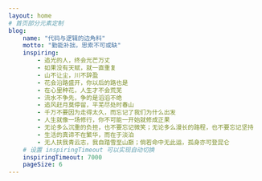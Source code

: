 ```yaml
---
layout: home
# 首页部分元素定制
blog:
    name: "代码与逻辑的边角料"
    motto: "勤能补拙，思索不可或缺"
    inspiring:
        - 追光的人，终会光芒万丈
        - 如果没有天赋，就一直重复
        - 山不让尘，川不辞盈
        - 花会沿路盛开，你以后的路也是
        - 在心里种花，人生才不会荒芜
        - 流水不争先，争的是滔滔不绝
        - 追风赶月莫停留，平芜尽处时春山
        - 千万不要因为走得太久，而忘记了我们为什么出发
        - 人生就像一场修行，你不可能一开始就修成正果
        - 无论多么沉重的负担，也不要忘记微笑；无论多么漫长的路程，也不要忘记坚持
        - 生活的真谛不在繁华，而在于淡泊
        - 无人扶我青云志，我自踏雪至山巅；倘若命中无此运，孤身亦可登昆仑
    # 设置 inspiringTimeout 可以实现自动切换
    inspiringTimeout: 7000
    pageSize: 6
---
```

